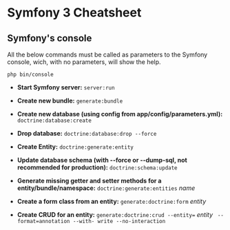 Symfony 3 Cheatsheet
====================

Symfony's console
-----------------

All the below commands must be called as parameters to the Symfony console, wich, with no parameters, will show the help.

`php bin/console`

- **Start Symfony server:** `server:run`

- **Create new bundle:** `generate:bundle`

- **Create new database (using config from app/config/parameters.yml):** `doctrine:database:create`

- **Drop database:** `doctrine:database:drop --force`

- **Create Entity:** `doctrine:generate:entity`

- **Update database schema (with --force or --dump-sql, not recommended for production):** `doctrine:schema:update`

- **Generate missing getter and setter methods for a entity/bundle/namespace:** `doctrine:generate:entities` *name*

- **Create a form class from an entity:** `generate:doctrine:form` *entity*

- **Create CRUD for an entity:** `generate:doctrine:crud --entity=` *entity* ` --format=annotation --with-
write --no-interaction`
